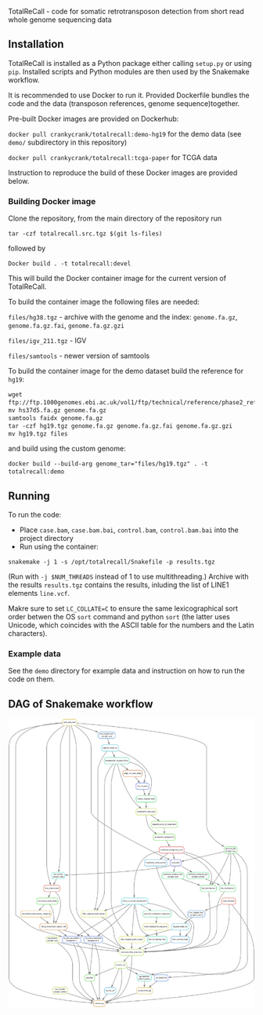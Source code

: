 TotalReCall - code for somatic retrotransposon detection from short read whole genome sequencing data

## Installation
TotalReCall is installed as a Python package either calling `setup.py` or using `pip`. Installed scripts and Python
modules are then used by the Snakemake workflow.

It is recommended to use Docker to run it.
Provided Dockerfile bundles the code and the data (transposon references, genome sequence)together.

Pre-built Docker images are provided on Dockerhub:

`docker pull crankycrank/totalrecall:demo-hg19` for the demo data (see `demo/` subdirectory in this repository)

`docker pull crankycrank/totalrecall:tcga-paper` for TCGA data

Instruction to reproduce the build of these Docker images are provided below.

### Building Docker image
Clone the repository, from the main directory of the repository run
```
tar -czf totalrecall.src.tgz $(git ls-files)
```
followed by
```
Docker build . -t totalrecall:devel
```
This will build the Docker container image for the current version of TotalReCall.

To build the container image the following files are needed:

`files/hg38.tgz` - archive with the genome and the index: `genome.fa.gz`, `genome.fa.gz.fai`, `genome.fa.gz.gzi`

`files/igv_211.tgz` - IGV

`files/samtools` - newer version of samtools

To build the container image for the demo dataset build the reference for `hg19`:
```
wget ftp://ftp.1000genomes.ebi.ac.uk/vol1/ftp/technical/reference/phase2_reference_assembly_sequence/hs37d5.fa.gz
mv hs37d5.fa.gz genome.fa.gz
samtools faidx genome.fa.gz
tar -czf hg19.tgz genome.fa.gz genome.fa.gz.fai genome.fa.gz.gzi
mv hg19.tgz files
```
and build using the custom genome:
```
docker build --build-arg genome_tar="files/hg19.tgz" . -t totalrecall:demo
```

## Running
To run the code:

* Place `case.bam`, `case.bam.bai`, `control.bam`, `control.bam.bai` into the project directory
* Run using the container:
```
snakemake -j 1 -s /opt/totalrecall/Snakefile -p results.tgz
```
(Run with `-j $NUM_THREADS` instead of 1 to use multithreading.)
Archive with the results `results.tgz` contains the results, inluding the list of LINE1 elements `line.vcf`.

Makre sure to set `LC_COLLATE=C` to ensure the same lexicographical sort order betwen the OS `sort` command and python `sort` (the latter uses Unicode, which coincides with the ASCII table for the numbers and the Latin characters).

### Example data
See the `demo` directory for example data and instruction on how to run the code on them.

##  DAG of Snakemake workflow
<img src="./dag.svg">
